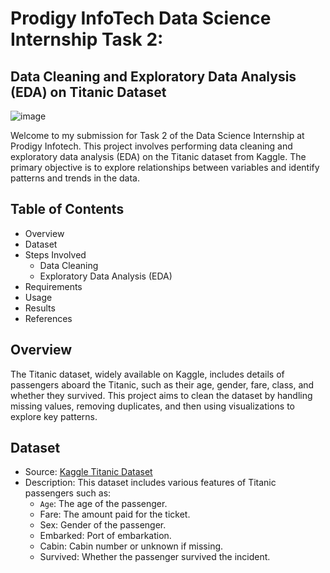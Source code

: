 # Prodigy InfoTech Data Science Internship Task 2:
## Data Cleaning and Exploratory Data Analysis (EDA) on Titanic Dataset
![image](https://github.com/user-attachments/assets/f0b30916-d5c6-4a2f-81bf-e3541df51ce9)


Welcome to my submission for Task 2 of the Data Science Internship at Prodigy Infotech. This project involves performing data cleaning and exploratory data analysis (EDA) on the Titanic dataset from Kaggle. The primary objective is to explore relationships between variables and identify patterns and trends in the data.

## Table of Contents
- Overview
- Dataset
- Steps Involved
   - Data Cleaning
   - Exploratory Data Analysis (EDA)
- Requirements
- Usage
- Results
- References

## Overview
The Titanic dataset, widely available on Kaggle, includes details of passengers aboard the Titanic, such as their age, gender, fare, class, and whether they survived. This project aims to clean the dataset by handling missing values, removing duplicates, and then using visualizations to explore key patterns.

## Dataset
- Source: [Kaggle Titanic Dataset](https://www.kaggle.com/datasets/brendan45774/test-file?select=tested.csv)
- Description: This dataset includes various features of Titanic passengers such as:
   - `Age`: The age of the passenger.
   - Fare: The amount paid for the ticket.
   - Sex: Gender of the passenger.
   - Embarked: Port of embarkation.
   - Cabin: Cabin number or unknown if missing.
   - Survived: Whether the passenger survived the incident.
